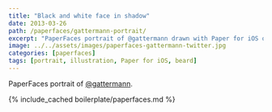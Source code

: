 ```yaml
---
title: "Black and white face in shadow"
date: 2013-03-26
path: /paperfaces/gattermann-portrait/
excerpt: "PaperFaces portrait of @gattermann drawn with Paper for iOS on an iPad."
image: ../../assets/images/paperfaces-gattermann-twitter.jpg
categories: [paperfaces]
tags: [portrait, illustration, Paper for iOS, beard]
---
```


PaperFaces portrait of [@gattermann](https://twitter.com/gattermann).

{% include_cached boilerplate/paperfaces.md %}
